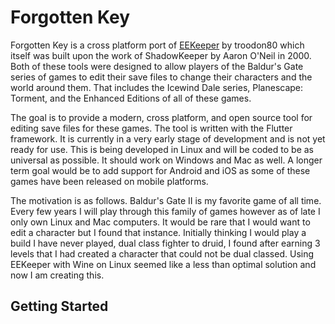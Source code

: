 # Forgotten Key

Forgotten Key is a cross platform port of [EEKeeper](https://eekeeper.sourceforge.io/) by troodon80 which itself was built upon the work of ShadowKeeper by Aaron O'Neil in 2000. Both of these tools were designed to allow players of the Baldur's Gate series of games to edit their save files to change their characters and the world around them. That includes the Icewind Dale series, Planescape: Torment, and the Enhanced Editions of all of these games.

The goal is to provide a modern, cross platform, and open source tool for editing save files for these games. The tool is written with the Flutter framework. It is currently in a very early stage of development and is not yet ready for use. This is being developed in Linux and will be coded to be as universal as possible. It should work on Windows and Mac as well. A longer term goal would be to add support for Android and iOS as some of these games have been released on mobile platforms.

The motivation is as follows. Baldur's Gate II is my favorite game of all time. Every few years I will play through this family of games however as of late I only own Linux and Mac computers. It would be rare that I would want to edit a character but I found that instance. Initially thinking I would play a build I have never played, dual class fighter to druid, I found after earning 3 levels that I had created a character that could not be dual classed. Using EEKeeper with Wine on Linux seemed like a less than optimal solution and now I am creating this.

## Getting Started
